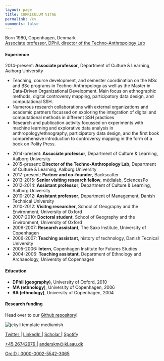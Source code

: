 ```yaml
---
layout: page
title: CURRICULUM VITAE
permalink: /cv
comments: false
---
```



<div class="row justify-content-between">
<div class="col-md-8 pr-5">

<p>Born 1980, Copenhagen, Denmark<br>
<a target="_blank" href="https://vbn.aau.dk/en/persons/126983">Associate professor, DPhil, director of the Techno-Anthropology Lab</a></p>

<h4>Experience</h4>
<p>2014-present: <b>Associate professor</b>, Department of Culture & Learning, Aalborg University</p>
<ul>
  <li>Teaching, course development, and semester coordination on the MSc and BSc programs in Techno-Anthropology as well as the Master in Data-Driven Organizational Development. Main focus on ethnographic methods, digital controversy mapping, participatory data design, and computational SSH.</li>
  <li>Numerous research collaborations with external organizations and academic partners focussed on exploring the integration of digital and computational methods in different SSH practices</li>
  <li>Research and publication activity focussed on experiments with machine learning and explorative data analysis in anthropology/ethnography, participatory data design, and the first book comprehensive introduction to controversy mapping in the form of a book on Polity Press.</li>
</ul>  

<ul>
  <li>2014-present: <b>Associate professor</b>, Department of Culture & Learning, Aalborg University</li>
  <li>2015-present: <b>Director of the Techno-Anthropology Lab</b>, Department of Culture & Learning, Aalborg University</li>
  <li>2017-present: <b>Partner and co-founder</b>, Backscatter</li>
  <li>2013-2015: <b>Senior visiting research fellow</b>, médialab, SciencesPo</li>
  <li>2012-2014: <b>Assistant professor</b>, Department of Culture & Learning, Aalborg University</li>
  <li>2010-2012: <b>Assistant professor</b>, Department of Management, Danish Technical University</li>
  <li>2010-2012: <b>Visitng researcher</b>, School of Geography and the Environment, University of Oxford</li>
  <li>2007-2010: <b>Doctoral student</b>, School of Geography and the Environment, University of Oxford</li>
  <li>2006-2007: <b>Research assistant</b>, The Saxo Institute, University of Copenhagen</li>
  <li>2006-2007: <b>Teaching assistant</b>, history of technology, Danish Tecnical University</li>
  <li>2005-2006: <b>Intern</b>, Copenhagen Institute for Futures Studies</li>
  <li>2004-2006: <b>Teaching assistant</b>, Department of Ethnology and Archaeology, University of Copenhagen</li>
</ul>  

<h4>Education</h4>
<ul>
  <li><b>DPhil (geography)</b>, University of Oxford, 2010</li>
  <li><b>MA (ethnology)</b>, University of Copenhagen, 2006</li>
  <li><b>BA (ethnology)</b>, University of Copenhagen, 2004</li>
</ul>  

<h4>Research funding</h4>


<p>Head over to our <a href="https://github.com/wowthemesnet/mediumish-theme-jekyll">Github repository</a>!</p>

</div>

<div class="col-md-4">

<div class="sticky-top sticky-top-80">

<p class="mb-5"><img class="shadow-lg" src="{{site.baseurl}}/assets/images/logo4.png" alt="jekyll template mediumish" /></p>

<p><a target="_blank" href="https://twitter.com/AndersKMunk">Twitter <i class="fab fa-twitter"></i></a> &#124; <a target="_blank" href="https://www.linkedin.com/in/akmunk/">LinkedIn <i class="fab fa-linkedin"></i></a> &#124; <a target="_blank" href="https://scholar.google.com/citations?user=zMNHCokAAAAJ">Scholar <i class="ai ai-google-scholar"></i></a> &#124; <a target="_blank" href="https://open.spotify.com/artist/4ZiE8tzaRquJl7KPoZXNnQ?si=X05TEs6cR_6ywxuC2SlNAQ">Spotify <i class="fab fa-spotify"></i></a></p>

<p> <a href="tel:+45 26742979">+45 26742979 <i class="fa fa-phone"></i></a> &#124; <a href="mailto:anderskm@ikl.aau.dk">anderskm@ikl.aau.dk <i class="fa fa-envelope"></i></a> </p>

<p><a target="_blank" href="https://orcid.org/0000-0002-5542-3065">OrcID <i class="ai ai-orcid"></i>: 0000-0002-5542-3065</a></p>

</div>
</div>
</div>
